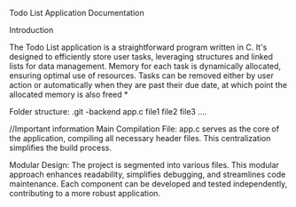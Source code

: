 Todo List Application Documentation

Introduction

The Todo List application is a straightforward program written in C. It's designed to efficiently store user tasks, leveraging structures and linked lists for data management. Memory for each task is dynamically allocated, ensuring optimal use of resources. Tasks can be removed either by user action or automatically when they are past their due date, at which point the allocated memory is also freed \*

Folder structure:
.git
-backend
app.c
file1
file2
file3
....

//Important information
Main Compilation File: app.c serves as the core of the application, compiling all necessary header files. This centralization simplifies the build process.

Modular Design: The project is segmented into various files. This modular approach enhances readability, simplifies debugging, and streamlines code maintenance. Each component can be developed and tested independently, contributing to a more robust application.
